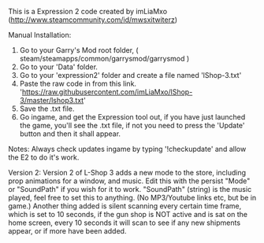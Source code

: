 This is a Expression 2 code created by imLiaMxo (http://www.steamcommunity.com/id/mwsxitwiterz)

Manual Installation:

1. Go to your Garry's Mod root folder, ( steam/steamapps/common/garrysmod/garrysmod )
2. Go to your 'Data' folder.
3. Go to your 'expression2' folder and create a file named 'lShop-3.txt'
4. Paste the raw code in from this link. 'https://raw.githubusercontent.com/imLiaMxo/lShop-3/master/lshop3.txt'
5. Save the .txt file.
6. Go ingame, and get the Expression tool out, if you have just launched the game, you'll see the .txt file, if not you need to press the 'Update' button and then it shall appear.


Notes:
Always check updates ingame by typing '!checkupdate' and allow the E2 to do it's work.

Version 2:
Version 2 of L-Shop 3 adds a new mode to the store, including prop animations for a window, and music. Edit this with the persist "Mode" or "SoundPath" if you wish for it to work. "SoundPath" (string) is the music played, feel free to set this to anything. (No MP3/Youtube links etc, but be in game.) Another thing added is silent scanning every certain time frame, which is set to 10 seconds, if the gun shop is NOT active and is sat on the home screen, every 10 seconds it will scan to see if any new shipments appear, or if more have been added.
